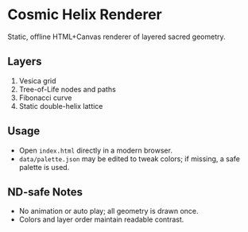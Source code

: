 # Cosmic Helix Renderer

Static, offline HTML+Canvas renderer of layered sacred geometry.

## Layers
1. Vesica grid
2. Tree-of-Life nodes and paths
3. Fibonacci curve
4. Static double-helix lattice

## Usage
- Open `index.html` directly in a modern browser.
- `data/palette.json` may be edited to tweak colors; if missing, a safe palette is used.

## ND-safe Notes
- No animation or auto play; all geometry is drawn once.
- Colors and layer order maintain readable contrast.
